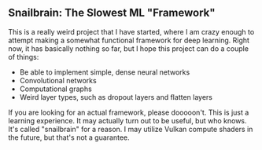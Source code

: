 Snailbrain: The Slowest ML "Framework"
--------------------------------------

This is a really weird project that I have started, where I am crazy enough to attempt making a somewhat functional framework for deep learning. Right now, it has basically nothing so far, but I hope this project can do a couple of things:

- Be able to implement simple, dense neural networks
- Convolutional networks
- Computational graphs
- Weird layer types, such as dropout layers and flatten layers

If you are looking for an actual framework, please dooooon't. This is just a learning experience. It may actually turn out to be useful, but who knows. It's called "snailbrain" for a reason. I may utilize Vulkan compute shaders in the future, but that's not a guarantee.
